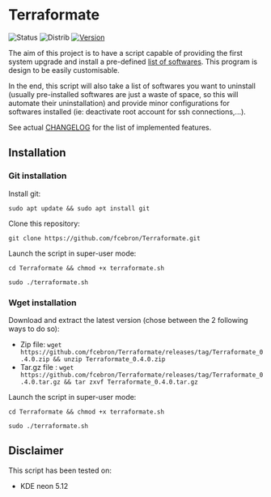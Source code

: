 # Terraformate
![Status](https://img.shields.io/badge/Status-In%20Development-red.svg)
![Distrib](https://img.shields.io/badge/Ubuntu-16.04-brightgreen.svg)
[![Version](https://img.shields.io/badge/Version-latest%20release-yellow.svg)](https://github.com/fcebron/Terraformate/releases/latest)

The aim of this project is to have a script capable of providing the first system upgrade and install a pre-defined [list of softwares](config/SoftwareList.md). This program is design to be easily customisable.

In the end, this script will also take a list of softwares you want to uninstall (usually pre-installed softwares are just a waste of space, so this will automate their uninstallation) and provide minor configurations for softwares installed (ie: deactivate root account for ssh connections,...).

See actual [CHANGELOG](CHANGELOG.md) for the list of implemented features.

## Installation
### Git installation
Install git:

```sudo apt update && sudo apt install git```

Clone this repository:

```git clone https://github.com/fcebron/Terraformate.git```

Launch the script in super-user mode:

```cd Terraformate && chmod +x terraformate.sh```

```sudo ./terraformate.sh```

### Wget installation
Download and extract the latest version (chose between the 2 following ways to do so):

- Zip file: ```wget https://github.com/fcebron/Terraformate/releases/tag/Terraformate_0.4.0.zip && unzip Terraformate_0.4.0.zip```
- Tar.gz file : ```wget https://github.com/fcebron/Terraformate/releases/tag/Terraformate_0.4.0.tar.gz && tar zxvf Terraformate_0.4.0.tar.gz```

Launch the script in super-user mode:

```cd Terraformate && chmod +x terraformate.sh```

```sudo ./terraformate.sh```

## Disclaimer
This script has been tested on:
* KDE neon 5.12
